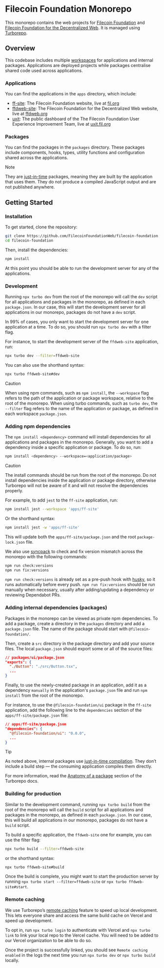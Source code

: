 # Filecoin Foundation Monorepo

This monorepo contains the web projects for [Filecoin Foundation](https://fil.org) and [Filecoin Foundation for the Decentralized Web](https://ffdweb.org). It is managed using [Turborepo](https://turborepo.com/docs).

## Overview

This codebase includes multiple [workspaces](https://docs.npmjs.com/cli/v8/using-npm/workspaces) for applications and internal packages. Applications are deployed projects while packages centralise shared code used across applications.

### Applications

You can find the applications in the `apps` directory, which include:

- [ff-site](apps/ff-site): The Filecoin Foundation website, live at [fil.org](https://fil.org)
- [ffdweb-site](apps/ffdweb-site): The Filecoin Foundation for the Decentralized Web website, live at [ffdweb.org](https://ffdweb.org)
- [uxit](apps/uxit): The public dashboard of the The Filecoin Foundation User Experience Improvement Team, live at [uxit.fil.org](https://uxit.fil.org)

### Packages

You can find the packages in the `packages` directory. These packages include components, hooks, types, utility functions and configuration shared across the applications.

> [!NOTE]
> They are [just-in-time](https://turborepo.com/docs/core-concepts/internal-packages#just-in-time-packages) packages, meaning they are built by the application that uses them. They do not produce a compiled JavaScript output and are not published anywhere.

## Getting Started

### Installation

To get started, clone the repository:

```bash
git clone https://github.com/FilecoinFoundationWeb/filecoin-foundation.git
cd filecoin-foundation
```

Then, install the dependencies:

```bash
npm install
```

At this point you should be able to run the development server for any of the applications.

### Development

Running `npx turbo dev` from the root of the monorepo will call the `dev` script for all applications and packages in the monorepo, as defined in each `package.json`. In our case, this will start the development server for all applications in our monorepo, packages do not have a `dev` script.

In 99% of cases, you only want to start the development server for one application at a time. To do so, you should run `npx turbo dev` with a filter flag.

For instance, to start the development server of the `ffdweb-site` application, run:

```bash
npx turbo dev --filter=ffdweb-site
```

You can also use the shorthand syntax:

```bash
npx turbo ffdweb-site#dev
```

> [!CAUTION]
> When using npm commands, such as `npm install`, the `--workspace` flag refers to the path of the application or package workspace, relative to the root of the monorepo. When using turbo commands, such as `turbo dev`, the `--filter` flag refers to the name of the application or package, as defined in each workspace `package.json`.

### Adding npm dependencies

The `npm install <dependency>` command will install dependencies for all applications and packages in the monorepo. Generally, you want to add a dependency inside a specific application or package. To do so, run:

```bash
npm install <dependency> --workspace=<application/package>
```

> [!CAUTION]
> The install commands should be run from the root of the monorepo. Do not install dependencies inside the application or package directory, otherwise Turborepo will not be aware of it and will not resolve the dependencies properly.

For example, to add `jest` to the `ff-site` application, run:

```bash
npm install jest --workspace 'apps/ff-site'
```

Or the shorthand syntax:

```bash
npm install jest -w 'apps/ff-site'
```

This will update both the `apps/ff-site/package.json` and the root `package-lock.json` file.

We also use [syncpack](https://www.npmjs.com/package/syncpack) to check and fix version mismatch across the monorepo with the following commands:

```bash
npm run check:versions
npm run fix:versions
```

`npm run check:versions` is already set as a pre-push hook with [husky](https://typicode.github.io/husky/), so it runs automatically before every push. `npm run fix:versions` should be run manually when necessary, usually after adding/updating a dependency or reviewing Dependabot PRs.

### Adding internal dependencies (packages)

Packages in the monorepo can be viewed as private npm dependencies. To add a package, create a directory in the `packages` directory and add a `package.json` file. The name of the package should start with `@filecoin-foundation/`.

Then, create a `src` directory in the package directory and add your source files. The local `package.json` should export some or all of the source files:

```json
// packages/ui/package.json
"exports": {
  "./Button": "./src/Button.tsx",
  ...
}
```

Finally, to use the newly-created package in an application, add it as a dependency `manually` in the application's `package.json` file and run `npm install` from the root of the monorepo.

For instance, to use the `@filecoin-foundation/ui` package in the `ff-site` application, add the following line to the `dependencies` section of the `apps/ff-site/package.json` file:

```json
// apps/ff-site/package.json
"dependencies": {
  "@filecoin-foundation/ui": "0.0.0",
  ...
}
```

> [!TIP]
> As noted above, internal packages use [just-in-time compilation](https://turborepo.com/docs/core-concepts/internal-packages#just-in-time-packages). They don’t include a build step — the consuming application compiles them directly.

For more information, read the [Anatomy of a package](https://turborepo.com/docs/crafting-your-repository/structuring-a-repository#anatomy-of-a-package) section of the Turborepo docs.

### Building for production

Similar to the development command, running `npx turbo build` from the root of the monorepo will call the `build` script for all applications and packages in the monorepo, as defined in each `package.json`. In our case, this will build all applications in our monorepo, packages do not have a `build` script.

To build a specific application, the `ffdweb-site` one for example, you can use the filter flag:

```bash
npx turbo build --filter=ffdweb-site
```

or the shorthand syntax:

```bash
npx turbo ffdweb-site#build
```

Once the build is complete, you might want to start the production server by running `npx turbo start --filter=ffdweb-site` or `npx turbo ffdweb-site#start`.

### Remote caching

We use Turborepo’s [remote caching](https://turborepo.com/docs/core-concepts/remote-caching) feature to speed up local development. This lets everyone share and access the same build cache on Vercel and speed up development.

To opt in, run `npx turbo login` to authenticate with Vercel and `npx turbo link` to link your local repo to the Vercel cache. You will need to be added to our Vercel organization to be able to do so.

Once the project is successfully linked, you should see `Remote caching enabled` in the logs the next time you run `npx turbo dev` or `npx turbo build` locally.
